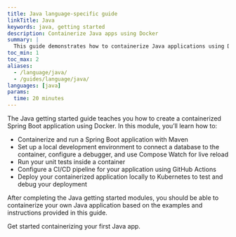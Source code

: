 ```yaml
---
title: Java language-specific guide
linkTitle: Java
keywords: java, getting started
description: Containerize Java apps using Docker
summary: |
  This guide demonstrates how to containerize Java applications using Docker.
toc_min: 1
toc_max: 2
aliases:
  - /language/java/
  - /guides/language/java/
languages: [java]
params:
  time: 20 minutes
---
```


The Java getting started guide teaches you how to create a containerized Spring Boot application using Docker. In this module, you’ll learn how to:

- Containerize and run a Spring Boot application with Maven
- Set up a local development environment to connect a database to the container, configure a debugger, and use Compose Watch for live reload
- Run your unit tests inside a container
- Configure a CI/CD pipeline for your application using GitHub Actions
- Deploy your containerized application locally to Kubernetes to test and debug your deployment

After completing the Java getting started modules, you should be able to containerize your own Java application based on the examples and instructions provided in this guide.

Get started containerizing your first Java app.
